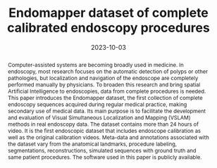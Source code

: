 ---
title: "Endomapper dataset of complete calibrated endoscopy procedures"
collection: publications
date: 2023-10-03
last_modified_at: 2024-06-26
doi: 'https://doi.org/10.1038/s41597-023-02564-7'
venue: 'Scientific Data'
volume: 10
number: 1
pages: 671
sn: 2052-4463
publisher: Nature Publishing Group UK London
arxiv: '2204.14240'
paperurl: https://www.nature.com/articles/s41597-023-02564-7.pdf
codeurl: https://github.com/Endomapper
authors: 
  - "Azagra, Pablo"
  - "Sostres, Carlos"
  - "Ferrández, Ángel"
  - "Riazuelo, Luis"
  - "Tomasini, Clara"
  - "Barbed, O. León"
  - "Morlana, Javier"
  - "Recasens, David"
  - vmbatlle
  - "Gómez-Rodríguez, Juan J."
  - "Elvira, Richard"
  - "López, Julia"
  - "Oriol, Cristina"
  - jcivera
  - tardos
  - "Murillo, Ana C."
  - "Lanas, Angel"
  - josemari
notes:
  - "{} Universidad de Zaragoza"
header:
  teaser: azagra23_endomapper.webp
abstract:
  "Computer-assisted systems are becoming broadly used in medicine. In endoscopy, most research focuses on the automatic detection of polyps or other pathologies, but localization and navigation of the endoscope are completely performed manually by physicians. To broaden this research and bring spatial Artificial Intelligence to endoscopies, data from complete procedures is needed. This paper introduces the Endomapper dataset, the first collection of complete endoscopy sequences acquired during regular medical practice, making secondary use of medical data. Its main purpose is to facilitate the development and evaluation of Visual Simultaneous Localization and Mapping (VSLAM) methods in real endoscopy data. The dataset contains more than 24 hours of video. It is the first endoscopic dataset that includes endoscope calibration as well as the original calibration videos. Meta-data and annotations associated with the dataset vary from the anatomical landmarks, procedure labeling, segmentations, reconstructions, simulated sequences with ground truth and same patient procedures. The software used in this paper is publicly available."
keywords: 
  - Dataset
  - Endoscopy
bibtex: article
related:
  - /publications/photometric
---